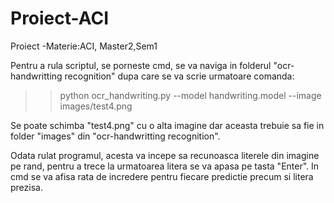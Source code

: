 # Proiect-ACI
Proiect -Materie:ACI, Master2,Sem1


Pentru a rula scriptul, se porneste cmd, se va naviga in folderul "ocr-handwritting recognition" dupa care se va scrie urmatoare comanda:

>> python ocr_handwriting.py --model handwriting.model --image images/test4.png

Se poate schimba "test4.png" cu o alta imagine dar aceasta trebuie sa fie in folder "images" din "ocr-handwritting recognition".

Odata rulat programul, acesta va incepe sa recunoasca literele din imagine pe rand, pentru a trece la urmatoarea litera se va apasa pe tasta "Enter".
In cmd se va afisa rata de incredere pentru fiecare predictie precum si litera prezisa.
